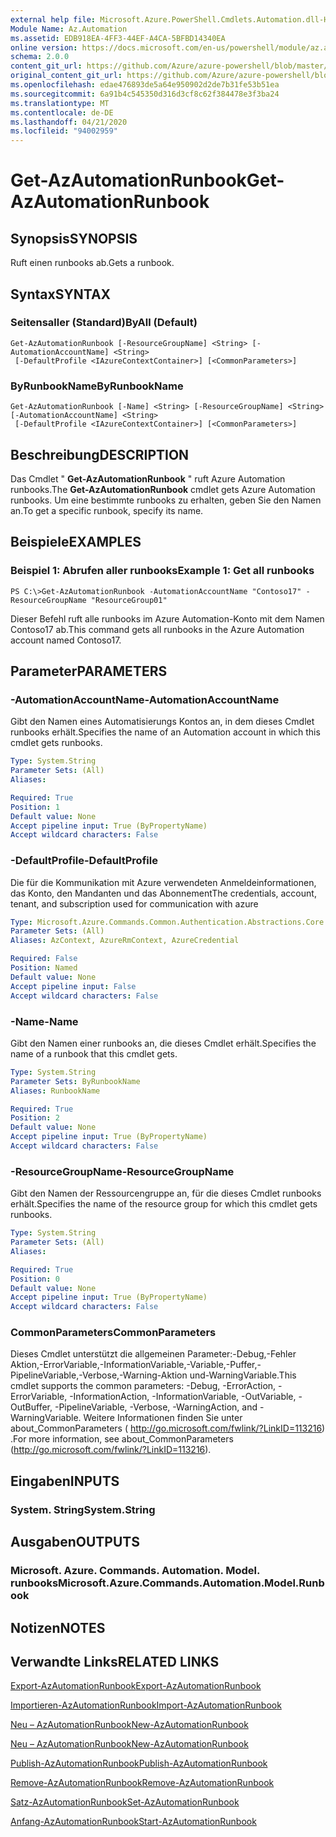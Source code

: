 ```yaml
---
external help file: Microsoft.Azure.PowerShell.Cmdlets.Automation.dll-Help.xml
Module Name: Az.Automation
ms.assetid: EDB918EA-4FF3-44EF-A4CA-5BFBD14340EA
online version: https://docs.microsoft.com/en-us/powershell/module/az.automation/get-azautomationrunbook
schema: 2.0.0
content_git_url: https://github.com/Azure/azure-powershell/blob/master/src/Automation/Automation/help/Get-AzAutomationRunbook.md
original_content_git_url: https://github.com/Azure/azure-powershell/blob/master/src/Automation/Automation/help/Get-AzAutomationRunbook.md
ms.openlocfilehash: edae476893de5a64e950902d2de7b31fe53b51ea
ms.sourcegitcommit: 6a91b4c545350d316d3cf8c62f384478e3f3ba24
ms.translationtype: MT
ms.contentlocale: de-DE
ms.lasthandoff: 04/21/2020
ms.locfileid: "94002959"
---
```

# <span data-ttu-id="c3112-101">Get-AzAutomationRunbook</span><span class="sxs-lookup"><span data-stu-id="c3112-101">Get-AzAutomationRunbook</span></span>

## <span data-ttu-id="c3112-102">Synopsis</span><span class="sxs-lookup"><span data-stu-id="c3112-102">SYNOPSIS</span></span>
<span data-ttu-id="c3112-103">Ruft einen runbooks ab.</span><span class="sxs-lookup"><span data-stu-id="c3112-103">Gets a runbook.</span></span>

## <span data-ttu-id="c3112-104">Syntax</span><span class="sxs-lookup"><span data-stu-id="c3112-104">SYNTAX</span></span>

### <span data-ttu-id="c3112-105">Seitensaller (Standard)</span><span class="sxs-lookup"><span data-stu-id="c3112-105">ByAll (Default)</span></span>
```
Get-AzAutomationRunbook [-ResourceGroupName] <String> [-AutomationAccountName] <String>
 [-DefaultProfile <IAzureContextContainer>] [<CommonParameters>]
```

### <span data-ttu-id="c3112-106">ByRunbookName</span><span class="sxs-lookup"><span data-stu-id="c3112-106">ByRunbookName</span></span>
```
Get-AzAutomationRunbook [-Name] <String> [-ResourceGroupName] <String> [-AutomationAccountName] <String>
 [-DefaultProfile <IAzureContextContainer>] [<CommonParameters>]
```

## <span data-ttu-id="c3112-107">Beschreibung</span><span class="sxs-lookup"><span data-stu-id="c3112-107">DESCRIPTION</span></span>
<span data-ttu-id="c3112-108">Das Cmdlet " **Get-AzAutomationRunbook** " ruft Azure Automation runbooks.</span><span class="sxs-lookup"><span data-stu-id="c3112-108">The **Get-AzAutomationRunbook** cmdlet gets Azure Automation runbooks.</span></span>
<span data-ttu-id="c3112-109">Um eine bestimmte runbooks zu erhalten, geben Sie den Namen an.</span><span class="sxs-lookup"><span data-stu-id="c3112-109">To get a specific runbook, specify its name.</span></span>

## <span data-ttu-id="c3112-110">Beispiele</span><span class="sxs-lookup"><span data-stu-id="c3112-110">EXAMPLES</span></span>

### <span data-ttu-id="c3112-111">Beispiel 1: Abrufen aller runbooks</span><span class="sxs-lookup"><span data-stu-id="c3112-111">Example 1: Get all runbooks</span></span>
```
PS C:\>Get-AzAutomationRunbook -AutomationAccountName "Contoso17" -ResourceGroupName "ResourceGroup01"
```

<span data-ttu-id="c3112-112">Dieser Befehl ruft alle runbooks im Azure Automation-Konto mit dem Namen Contoso17 ab.</span><span class="sxs-lookup"><span data-stu-id="c3112-112">This command gets all runbooks in the Azure Automation account named Contoso17.</span></span>

## <span data-ttu-id="c3112-113">Parameter</span><span class="sxs-lookup"><span data-stu-id="c3112-113">PARAMETERS</span></span>

### <span data-ttu-id="c3112-114">-AutomationAccountName</span><span class="sxs-lookup"><span data-stu-id="c3112-114">-AutomationAccountName</span></span>
<span data-ttu-id="c3112-115">Gibt den Namen eines Automatisierungs Kontos an, in dem dieses Cmdlet runbooks erhält.</span><span class="sxs-lookup"><span data-stu-id="c3112-115">Specifies the name of an Automation account in which this cmdlet gets runbooks.</span></span>

```yaml
Type: System.String
Parameter Sets: (All)
Aliases:

Required: True
Position: 1
Default value: None
Accept pipeline input: True (ByPropertyName)
Accept wildcard characters: False
```

### <span data-ttu-id="c3112-116">-DefaultProfile</span><span class="sxs-lookup"><span data-stu-id="c3112-116">-DefaultProfile</span></span>
<span data-ttu-id="c3112-117">Die für die Kommunikation mit Azure verwendeten Anmeldeinformationen, das Konto, den Mandanten und das Abonnement</span><span class="sxs-lookup"><span data-stu-id="c3112-117">The credentials, account, tenant, and subscription used for communication with azure</span></span>

```yaml
Type: Microsoft.Azure.Commands.Common.Authentication.Abstractions.Core.IAzureContextContainer
Parameter Sets: (All)
Aliases: AzContext, AzureRmContext, AzureCredential

Required: False
Position: Named
Default value: None
Accept pipeline input: False
Accept wildcard characters: False
```

### <span data-ttu-id="c3112-118">-Name</span><span class="sxs-lookup"><span data-stu-id="c3112-118">-Name</span></span>
<span data-ttu-id="c3112-119">Gibt den Namen einer runbooks an, die dieses Cmdlet erhält.</span><span class="sxs-lookup"><span data-stu-id="c3112-119">Specifies the name of a runbook that this cmdlet gets.</span></span>

```yaml
Type: System.String
Parameter Sets: ByRunbookName
Aliases: RunbookName

Required: True
Position: 2
Default value: None
Accept pipeline input: True (ByPropertyName)
Accept wildcard characters: False
```

### <span data-ttu-id="c3112-120">-ResourceGroupName</span><span class="sxs-lookup"><span data-stu-id="c3112-120">-ResourceGroupName</span></span>
<span data-ttu-id="c3112-121">Gibt den Namen der Ressourcengruppe an, für die dieses Cmdlet runbooks erhält.</span><span class="sxs-lookup"><span data-stu-id="c3112-121">Specifies the name of the resource group for which this cmdlet gets runbooks.</span></span>

```yaml
Type: System.String
Parameter Sets: (All)
Aliases:

Required: True
Position: 0
Default value: None
Accept pipeline input: True (ByPropertyName)
Accept wildcard characters: False
```

### <span data-ttu-id="c3112-122">CommonParameters</span><span class="sxs-lookup"><span data-stu-id="c3112-122">CommonParameters</span></span>
<span data-ttu-id="c3112-123">Dieses Cmdlet unterstützt die allgemeinen Parameter:-Debug,-Fehler Aktion,-ErrorVariable,-InformationVariable,-Variable,-Puffer,-PipelineVariable,-Verbose,-Warning-Aktion und-WarningVariable.</span><span class="sxs-lookup"><span data-stu-id="c3112-123">This cmdlet supports the common parameters: -Debug, -ErrorAction, -ErrorVariable, -InformationAction, -InformationVariable, -OutVariable, -OutBuffer, -PipelineVariable, -Verbose, -WarningAction, and -WarningVariable.</span></span> <span data-ttu-id="c3112-124">Weitere Informationen finden Sie unter about_CommonParameters ( http://go.microsoft.com/fwlink/?LinkID=113216) .</span><span class="sxs-lookup"><span data-stu-id="c3112-124">For more information, see about_CommonParameters (http://go.microsoft.com/fwlink/?LinkID=113216).</span></span>

## <span data-ttu-id="c3112-125">Eingaben</span><span class="sxs-lookup"><span data-stu-id="c3112-125">INPUTS</span></span>

### <span data-ttu-id="c3112-126">System. String</span><span class="sxs-lookup"><span data-stu-id="c3112-126">System.String</span></span>

## <span data-ttu-id="c3112-127">Ausgaben</span><span class="sxs-lookup"><span data-stu-id="c3112-127">OUTPUTS</span></span>

### <span data-ttu-id="c3112-128">Microsoft. Azure. Commands. Automation. Model. runbooks</span><span class="sxs-lookup"><span data-stu-id="c3112-128">Microsoft.Azure.Commands.Automation.Model.Runbook</span></span>

## <span data-ttu-id="c3112-129">Notizen</span><span class="sxs-lookup"><span data-stu-id="c3112-129">NOTES</span></span>

## <span data-ttu-id="c3112-130">Verwandte Links</span><span class="sxs-lookup"><span data-stu-id="c3112-130">RELATED LINKS</span></span>

[<span data-ttu-id="c3112-131">Export-AzAutomationRunbook</span><span class="sxs-lookup"><span data-stu-id="c3112-131">Export-AzAutomationRunbook</span></span>](./Export-AzAutomationRunbook.md)

[<span data-ttu-id="c3112-132">Importieren-AzAutomationRunbook</span><span class="sxs-lookup"><span data-stu-id="c3112-132">Import-AzAutomationRunbook</span></span>](./Import-AzAutomationRunbook.md)

[<span data-ttu-id="c3112-133">Neu – AzAutomationRunbook</span><span class="sxs-lookup"><span data-stu-id="c3112-133">New-AzAutomationRunbook</span></span>](./New-AzAutomationRunbook.md)

[<span data-ttu-id="c3112-134">Neu – AzAutomationRunbook</span><span class="sxs-lookup"><span data-stu-id="c3112-134">New-AzAutomationRunbook</span></span>](./New-AzAutomationRunbook.md)

[<span data-ttu-id="c3112-135">Publish-AzAutomationRunbook</span><span class="sxs-lookup"><span data-stu-id="c3112-135">Publish-AzAutomationRunbook</span></span>](./Publish-AzAutomationRunbook.md)

[<span data-ttu-id="c3112-136">Remove-AzAutomationRunbook</span><span class="sxs-lookup"><span data-stu-id="c3112-136">Remove-AzAutomationRunbook</span></span>](./Remove-AzAutomationRunbook.md)

[<span data-ttu-id="c3112-137">Satz-AzAutomationRunbook</span><span class="sxs-lookup"><span data-stu-id="c3112-137">Set-AzAutomationRunbook</span></span>](./Set-AzAutomationRunbook.md)

[<span data-ttu-id="c3112-138">Anfang-AzAutomationRunbook</span><span class="sxs-lookup"><span data-stu-id="c3112-138">Start-AzAutomationRunbook</span></span>](./Start-AzAutomationRunbook.md)



